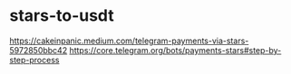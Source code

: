 # stars-to-usdt

https://cakeinpanic.medium.com/telegram-payments-via-stars-5972850bbc42
https://core.telegram.org/bots/payments-stars#step-by-step-process
